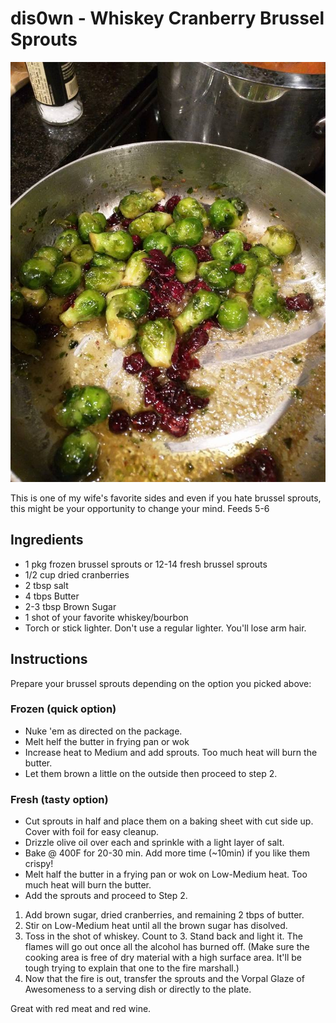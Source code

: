 dis0wn - Whiskey Cranberry Brussel Sprouts
==========================================

![brussel\_sprouts](images/dis0wn-Whiskey_Cranberry_Brussel_Sprouts.jpg)

This is one of my wife's favorite sides and even if you hate brussel
sprouts, this might be your opportunity to change your mind. Feeds 5-6

Ingredients
-----------

-   1 pkg frozen brussel sprouts or 12-14 fresh brussel sprouts
-   1/2 cup dried cranberries
-   2 tbsp salt
-   4 tbps Butter
-   2-3 tbsp Brown Sugar
-   1 shot of your favorite whiskey/bourbon
-   Torch or stick lighter. Don't use a regular lighter. You'll lose arm
    hair.

Instructions
------------

Prepare your brussel sprouts depending on the option you picked above:

### Frozen (quick option)

-   Nuke 'em as directed on the package.
-   Melt helf the butter in frying pan or wok
-   Increase heat to Medium and add sprouts. Too much heat will burn the
    butter.
-   Let them brown a little on the outside then proceed to step 2.

### Fresh (tasty option)

-   Cut sprouts in half and place them on a baking sheet with cut side
    up. Cover with foil for easy cleanup.
-   Drizzle olive oil over each and sprinkle with a light layer of salt.
-   Bake @ 400F for 20-30 min. Add more time (\~10min) if you like them
    crispy!
-   Melt half the butter in a frying pan or wok on Low-Medium heat. Too
    much heat will burn the butter.
-   Add the sprouts and proceed to Step 2.

1.  Add brown sugar, dried cranberries, and remaining 2 tbps of butter.
2.  Stir on Low-Medium heat until all the brown sugar has disolved.
3.  Toss in the shot of whiskey. Count to 3. Stand back and light it.
    The flames will go out once all the alcohol has burned off. (Make
    sure the cooking area is free of dry material with a high surface
    area. It'll be tough trying to explain that one to the fire
    marshall.)
4.  Now that the fire is out, transfer the sprouts and the Vorpal Glaze
    of Awesomeness to a serving dish or directly to the plate.

Great with red meat and red wine.
